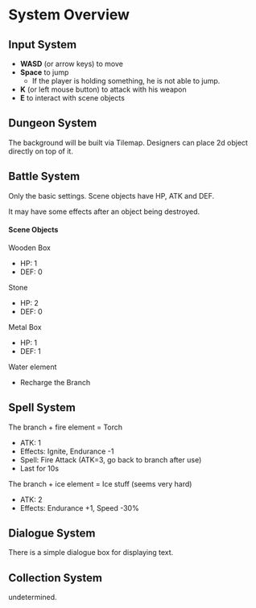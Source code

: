 # System Overview

## Input System

+ **WASD** (or arrow keys) to move
+ **Space** to jump
  + If the player is holding something, he is not able to jump.
+ **K** (or left mouse button) to attack with his weapon
+ **E** to interact with scene objects



## Dungeon System

The background will be built via Tilemap. Designers can place 2d object directly on top of it.



## Battle System

Only the basic settings. Scene objects have HP, ATK and DEF.

It may have some effects after an object being destroyed.

#### Scene Objects

Wooden Box

+ HP: 1
+ DEF: 0

Stone

+ HP: 2
+ DEF: 0

Metal Box

+ HP: 1
+ DEF: 1

Water element

+ Recharge the Branch

## Spell System

The branch + fire element = Torch

+ ATK: 1
+ Effects: Ignite, Endurance -1
+ Spell: Fire Attack (ATK=3, go back to branch after use)
+ Last for 10s

The branch + ice element = Ice stuff (seems very hard)

+ ATK: 2
+ Effects: Endurance +1, Speed -30%



## Dialogue System

There is a simple dialogue box for displaying text.



## Collection System

undetermined.



